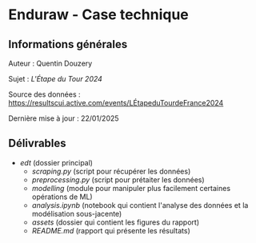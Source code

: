 # Enduraw - Case technique

## Informations générales

Auteur : Quentin Douzery

Sujet : *L'Étape du Tour 2024*

Source des données : https://resultscui.active.com/events/LÉtapeduTourdeFrance2024


Dernière mise à jour : 22/01/2025

## Délivrables

- *edt* (dossier principal)
    - *scraping.py* (script pour récupérer les données)
    - *preprocessing.py* (script pour prétaiter les données)
    - *modelling* (module pour manipuler plus facilement certaines opérations de ML)
    - *analysis.ipynb* (notebook qui contient l'analyse des données et la modélisation sous-jacente)
    - *assets* (dossier qui contient les figures du rapport)
    - *README.md* (rapport qui présente les résultats)
